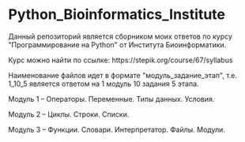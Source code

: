 # Python_Bioinformatics_Institute
Данный репозиторий является сборником моих ответов по курсу "Программирование на Python" от Института Биоинформатики.
<p>Курс можно найти по ссылке: https://stepik.org/course/67/syllabus
<p>Наименование файлов идет в формате "модуль_задание_этап", т.е. 1_10_5 является ответом на 1 модуль 10 задания 5 этапа.
<p>Модуль 1 – Операторы. Переменные. Типы данных. Условия.
<p>Модуль 2 – Циклы. Строки. Списки.
<p>Модуль 3 – Функции. Словари. Интерпретатор. Файлы. Модули.
